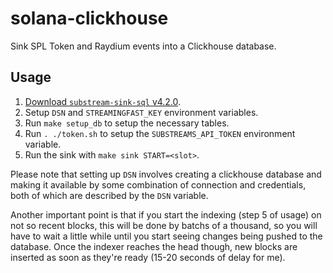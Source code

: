 # solana-clickhouse
Sink SPL Token and Raydium events into a Clickhouse database.

## Usage
1. [Download `substream-sink-sql` v4.2.0](https://github.com/streamingfast/substreams-sink-sql/releases/tag/v4.2.0).
2. Setup `DSN` and `STREAMINGFAST_KEY` environment variables.
3. Run `make setup_db` to setup the necessary tables.
4. Run `. ./token.sh` to setup the `SUBSTREAMS_API_TOKEN` environment variable.
5. Run the sink with `make sink START=<slot>`.

Please note that setting up `DSN` involves creating a clickhouse database and making it available by some combination of connection and credentials, both of which are described by the `DSN` variable.

Another important point is that if you start the indexing (step 5 of usage) on not so recent blocks, this will be done by batchs of a thousand, so you will have to wait a little while until you start seeing changes being pushed to the database. Once the indexer reaches the head though, new blocks are inserted as soon as they're ready (15-20 seconds of delay for me).
